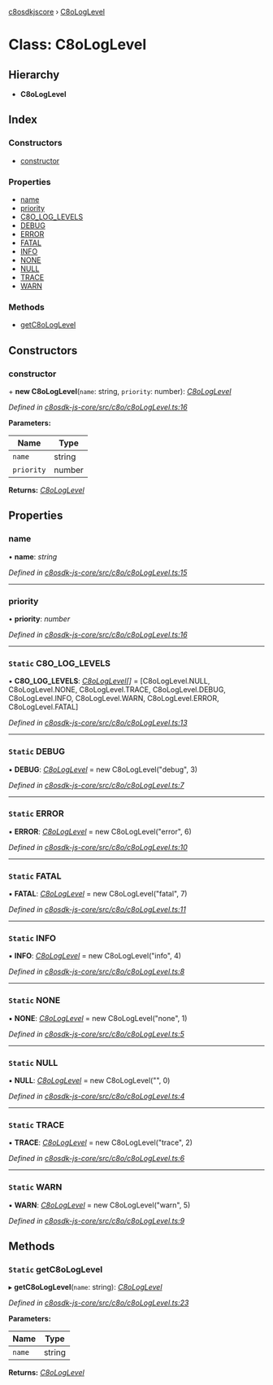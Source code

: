 [c8osdkjscore](../README.md) › [C8oLogLevel](c8ologlevel.md)

# Class: C8oLogLevel

## Hierarchy

* **C8oLogLevel**

## Index

### Constructors

* [constructor](c8ologlevel.md#constructor)

### Properties

* [name](c8ologlevel.md#name)
* [priority](c8ologlevel.md#priority)
* [C8O_LOG_LEVELS](c8ologlevel.md#static-c8o_log_levels)
* [DEBUG](c8ologlevel.md#static-debug)
* [ERROR](c8ologlevel.md#static-error)
* [FATAL](c8ologlevel.md#static-fatal)
* [INFO](c8ologlevel.md#static-info)
* [NONE](c8ologlevel.md#static-none)
* [NULL](c8ologlevel.md#static-null)
* [TRACE](c8ologlevel.md#static-trace)
* [WARN](c8ologlevel.md#static-warn)

### Methods

* [getC8oLogLevel](c8ologlevel.md#static-getc8ologlevel)

## Constructors

###  constructor

\+ **new C8oLogLevel**(`name`: string, `priority`: number): *[C8oLogLevel](c8ologlevel.md)*

*Defined in [c8osdk-js-core/src/c8o/c8oLogLevel.ts:16](https://github.com/convertigo/c8osdk-angular/blob/46dcf2d/src/c8o/c8oLogLevel.ts#L16)*

**Parameters:**

Name | Type |
------ | ------ |
`name` | string |
`priority` | number |

**Returns:** *[C8oLogLevel](c8ologlevel.md)*

## Properties

###  name

• **name**: *string*

*Defined in [c8osdk-js-core/src/c8o/c8oLogLevel.ts:15](https://github.com/convertigo/c8osdk-angular/blob/46dcf2d/src/c8o/c8oLogLevel.ts#L15)*

___

###  priority

• **priority**: *number*

*Defined in [c8osdk-js-core/src/c8o/c8oLogLevel.ts:16](https://github.com/convertigo/c8osdk-angular/blob/46dcf2d/src/c8o/c8oLogLevel.ts#L16)*

___

### `Static` C8O_LOG_LEVELS

▪ **C8O_LOG_LEVELS**: *[C8oLogLevel](c8ologlevel.md)[]* =  [C8oLogLevel.NULL, C8oLogLevel.NONE, C8oLogLevel.TRACE, C8oLogLevel.DEBUG, C8oLogLevel.INFO, C8oLogLevel.WARN, C8oLogLevel.ERROR, C8oLogLevel.FATAL]

*Defined in [c8osdk-js-core/src/c8o/c8oLogLevel.ts:13](https://github.com/convertigo/c8osdk-angular/blob/46dcf2d/src/c8o/c8oLogLevel.ts#L13)*

___

### `Static` DEBUG

▪ **DEBUG**: *[C8oLogLevel](c8ologlevel.md)* =  new C8oLogLevel("debug", 3)

*Defined in [c8osdk-js-core/src/c8o/c8oLogLevel.ts:7](https://github.com/convertigo/c8osdk-angular/blob/46dcf2d/src/c8o/c8oLogLevel.ts#L7)*

___

### `Static` ERROR

▪ **ERROR**: *[C8oLogLevel](c8ologlevel.md)* =  new C8oLogLevel("error", 6)

*Defined in [c8osdk-js-core/src/c8o/c8oLogLevel.ts:10](https://github.com/convertigo/c8osdk-angular/blob/46dcf2d/src/c8o/c8oLogLevel.ts#L10)*

___

### `Static` FATAL

▪ **FATAL**: *[C8oLogLevel](c8ologlevel.md)* =  new C8oLogLevel("fatal", 7)

*Defined in [c8osdk-js-core/src/c8o/c8oLogLevel.ts:11](https://github.com/convertigo/c8osdk-angular/blob/46dcf2d/src/c8o/c8oLogLevel.ts#L11)*

___

### `Static` INFO

▪ **INFO**: *[C8oLogLevel](c8ologlevel.md)* =  new C8oLogLevel("info", 4)

*Defined in [c8osdk-js-core/src/c8o/c8oLogLevel.ts:8](https://github.com/convertigo/c8osdk-angular/blob/46dcf2d/src/c8o/c8oLogLevel.ts#L8)*

___

### `Static` NONE

▪ **NONE**: *[C8oLogLevel](c8ologlevel.md)* =  new C8oLogLevel("none", 1)

*Defined in [c8osdk-js-core/src/c8o/c8oLogLevel.ts:5](https://github.com/convertigo/c8osdk-angular/blob/46dcf2d/src/c8o/c8oLogLevel.ts#L5)*

___

### `Static` NULL

▪ **NULL**: *[C8oLogLevel](c8ologlevel.md)* =  new C8oLogLevel("", 0)

*Defined in [c8osdk-js-core/src/c8o/c8oLogLevel.ts:4](https://github.com/convertigo/c8osdk-angular/blob/46dcf2d/src/c8o/c8oLogLevel.ts#L4)*

___

### `Static` TRACE

▪ **TRACE**: *[C8oLogLevel](c8ologlevel.md)* =  new C8oLogLevel("trace", 2)

*Defined in [c8osdk-js-core/src/c8o/c8oLogLevel.ts:6](https://github.com/convertigo/c8osdk-angular/blob/46dcf2d/src/c8o/c8oLogLevel.ts#L6)*

___

### `Static` WARN

▪ **WARN**: *[C8oLogLevel](c8ologlevel.md)* =  new C8oLogLevel("warn", 5)

*Defined in [c8osdk-js-core/src/c8o/c8oLogLevel.ts:9](https://github.com/convertigo/c8osdk-angular/blob/46dcf2d/src/c8o/c8oLogLevel.ts#L9)*

## Methods

### `Static` getC8oLogLevel

▸ **getC8oLogLevel**(`name`: string): *[C8oLogLevel](c8ologlevel.md)*

*Defined in [c8osdk-js-core/src/c8o/c8oLogLevel.ts:23](https://github.com/convertigo/c8osdk-angular/blob/46dcf2d/src/c8o/c8oLogLevel.ts#L23)*

**Parameters:**

Name | Type |
------ | ------ |
`name` | string |

**Returns:** *[C8oLogLevel](c8ologlevel.md)*
